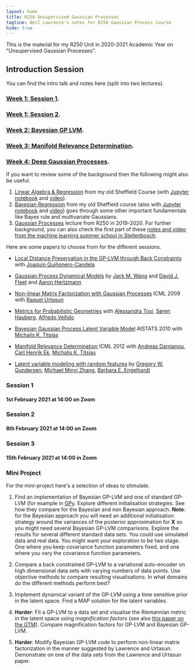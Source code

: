 ```yaml
---
layout: home
title: R250 Unsupervised Gaussian Processes
tagline: Neil Lawrence's notes for R250 Gaussian Process Course
hide: true
---
```


This is the material for my R250 Unit in 2020-2021 Academic Year on "Unsupervised Gaussian Processes".

## Introduction Session 

You can find the intro talk and notes here (split into two lectures).

### [Week 1: Session 1](/r250/lectures/01-01-unsupervised-gaussian-processes.html).

### [Week 1: Session 2](/r250/lectures/01-02-unsupervised-gaussian-processes-II.html).

### [Week 2: Bayesian GP LVM](/r250/lectures/02-bayesian-gp-lvm.html).

### [Week 3: Manifold Relevance Determination](/r250/lectures/03-manifold-relevance-determination.html).

### [Week 4: Deep Gaussian Processes](/r250/lectures/04-deep-gaussian-processes.html).


If you want to review some of the background then the following might also be useful.

1. [Linear Algebra & Regression](http://inverseprobability.com/mlai2015/2015/10/13/week-3-linear-algebra-and-regression.html) from my old Sheffield Course (with [Jupyter notebook](https://nbviewer.jupyter.org/github/lawrennd/mlai2015/blob/master/week3.ipynb) and [video](https://www.youtube.com/watch?v=5VPr6NbHHjg)). 
2. [Bayesian Regression](http://inverseprobability.com/mlai2015/2015/11/03/week-6-bayesian-regression.html) from my old Sheffield course (also with [Jupyter notebook](https://nbviewer.jupyter.org/github/lawrennd/mlai2015/blob/master/week6.ipynb) and [video](https://www.youtube.com/watch?v=17zr5dGcUzE)) goes through some other important fundamentals like Bayes rule and multivariate Gaussians.
3. [Gaussian Processes](/r250/lectures/01-gaussian-processes-intro.html) lecture from R250 in 2019-2020. For further background, you can also check the first part of these [notes and video from the machine learning summer school in Stellenbosch](http://inverseprobability.com/talks/notes/deep-gaussian-processes.html). 

Here are some papers to choose from for the different sessions.

* [Local Distance Preservation in the GP-LVM through Back Constraints](https://dl.acm.org/doi/10.1145/1143844.1143909) with [Joaquin Quiñonero-Candela](https://quinonero.net/)

* [Gaussian Process Dynamical Models](https://dl.acm.org/doi/10.5555/2976248.2976429) by [Jack M. Wang](http://www.dgp.toronto.edu/~jmwang/) and [David J. Fleet](http://www.cs.toronto.edu/~fleet/) and [Aaron Hertzmann](https://research.adobe.com/person/aaron-hertzmann/)

* [Non-linear Matrix Factorization with Gaussian Processes](https://dl.acm.org/doi/10.1145/1553374.1553452) ICML 2009 with [Raquel Urtasun](http://www.cs.toronto.edu/~urtasun/)

* [Metrics for Probabilistic Geometries](https://dl.acm.org/doi/10.5555/3020751.3020834) with [Alessandra Tosi](https://www.robots.ox.ac.uk/~atosi/index.html), [‪Søren Hauberg‬](http://www2.compute.dtu.dk/~sohau/), [Alfredo Vellido](https://www.cs.upc.edu/~avellido/)

* [Bayesian Gaussian Process Latent Variable Model](http://proceedings.mlr.press/v9/titsias10a.html) AISTATS 2010 with [Michalis K. Titsias](http://www2.aueb.gr/users/mtitsias/)

* [Manifold Relevance Determination](https://dl.acm.org/doi/10.5555/3042573.3042644) ICML 2012 with [Andreas Damianou](https://adamian.github.io/), [Carl Henrik Ek](http://carlhenrik.com/), [Michalis K. Titsias](http://www2.aueb.gr/users/mtitsias/)

* [Latent variable modeling with random features](https://arxiv.org/abs/2006.11145) by [Gregory W. Gundersen](http://gregorygundersen.com/), [Michael Minyi Zhang](https://michaelzhang01.github.io/), [Barbara E. Engelhardt](https://www.cs.princeton.edu/~bee/)

### Session 1 

#### 1st February 2021 at 14:00 on Zoom


### Session 2 

#### 8th February 2021 at 14:00 on Zoom

 
### Session 3 

#### 15th February 2021 at 14:00 in Zoom


### Mini Project

For the mini-project here's a selection of ideas to stimulate.

1. Find an implementation of Bayesian GP-LVM and one of standard GP-LVM (for example in [GPy](https://github.com/SheffieldML/GPy). Explore different initialisation strategies. See how they compare for the Bayesian and non Bayesian approach. **Note**: for the Bayesian approach you will need an additional initialisation strategy around the variances of the posterior approximation for $\mathbf{X}$ so you might need several Bayesian GP-LVM comparisons. Explore the results for several different standard data sets. You could use simulated data and real data. You might want your exploration to be two stage. One where you keep covariance function parameters fixed, and one where you vary the covariance function parameters. 

2. Compare a back constrained GP-LVM to a variational auto-encoder on high dimensional data sets with varying numbers of data points. Use objective methods to compare resulting visualisations. In what domains do the different methods perform best?

3. Implement dynamical variant of the GP-LVM using a time sensitive prior in the latent space. Find a MAP solution for the latent variables. 

4. **Harder**: Fit a GP-LVM to a data set and visualise the Riemannian metric in the latent space using *magnification factors* (see also [this paper on the GTM](https://ieeexplore.ieee.org/document/607494)). Compare magnification factors for GP-LVM and Bayesian GP-LVM. 


5. **Harder**: Modify Bayesian GP-LVM code to perform non-linear matrix factorization in the manner suggested by Lawrence and Urtasun. Demonstrate on one of the data sets from the Lawrence and Urtasun paper.
